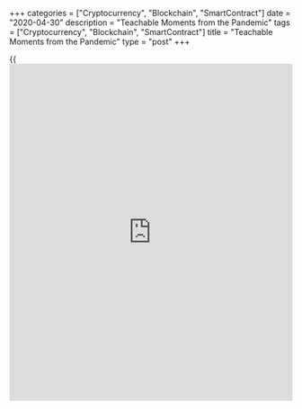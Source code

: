 +++
categories = ["Cryptocurrency", "Blockchain", "SmartContract"]
date = "2020-04-30"
description = "Teachable Moments from the Pandemic"
tags = ["Cryptocurrency", "Blockchain", "SmartContract"]
title = "Teachable Moments from the Pandemic"
type = "post"
+++

{{<iframe id="large-banner" src="https://www.bounty.group/#slide=15.0" width="100%" height="600" scrolling="no" style="border: 0px solid rgb(216, 221, 230); border-radius: 3px;">}}

Good afternoon. Let me begin by thanking Dean Hodgson for the invitation
to be with you today. I wish it were under better circumstances.

The events of the past few weeks clearly fit the definition of a
“teachable moment” in my field, which is central banking. It is very
worthwhile to think about them now when things are still fresh—indeed,
so fresh that the episode is still in motion.

I will set the scene very briefly. When I returned to the Bank of Canada
as Governor in 2013, the economy was operating short of its full
capacity and inflation was well below target—a legacy of the 2007–09
global financial crisis. I remember giving my first speech as Governor
in June 2013. I predicted that the economy would gradually make its way
“home,” which lies at the intersection of 2 percent inflation and full
employment. We arrived in 2014, but then oil prices collapsed, forcing a
detour. For much of 2018–19 though, the economy was operating near its
full capacity with inflation very close to target.

And then came COVID-19.

The good [news](https://www.letsplayfx.com/blog/forex-news-website/) is that we began this episode with a healthy economy,
inflation on target and the unemployment rate at its lowest in 40 years.
Just as a healthy, fit individual is more likely to shake off COVID-19,
so is the Canadian economy.

It is important for you to understand that when there are global shocks
Canada always gets hits twice—once by the shock itself, and a second
time by the associated decline in commodity prices. In other words, even
if we had experienced zero cases of COVID-19, we would still have the
macroeconomic effects of lower oil prices to contend with.

During January and February, the virus was mostly elsewhere, but oil
prices had already dropped from around $60 to around $45 per barrel. At
that time, we were beginning to think about possible sudden negative
scenarios due to the virus, but we knew that weak oil prices alone would
necessitate some easing of monetary [policy](https://www.fintechee.com/policy/). On March 4, we cut interest
rates by 50 basis points. The day after, I went to Toronto to deliver
the traditional economic update speech, and there were 600 people in
attendance. Some were starting to do elbow bumps, but most of the people
I met gave me a warm handshake or a hug. I recall washing my hands very
carefully afterward, so awareness was rising.

Life has been a blur since that day in Toronto. I recall the
significance of the shock really hitting me at a special meeting of
major central bank governors hosted by the Bank for International
Settlements (BIS) on Sunday, March 8. There we heard the first-hand
experience of governors from China, Italy and South Korea. I also
attended a memorial service for a friend later that day. That was my
last social activity, and we were afraid to shake hands or touch the
food. I will always recall my dear friend Jim’s memorial service as the
moment when the penny truly dropped.

I don’t have time to give you a play-by-play of the next six weeks. Let
me just say that the work, the meetings, the videoconferences, the phone
calls were relentless. There were global meetings of groups like the G7,
G20, BIS and International Monetary Fund, all at very early hours in our
time zone; bilateral calls with other central bank heads; and domestic
meetings—with the CEOs of the Big Six banks, pension fund CEOs, market
regulators and other Ottawa officials. And of course, many meetings with
my own team, adjusting our policies and other programs in real time.

During those six weeks, the Bank would cut its interest rate by a
further 100 basis points to 0.25 percent, which we consider to be the
effective lower bound. We have enhanced our liquidity facilities in
multiple ways. We have increased our participation in Government of
Canada and provincial money market auctions. We have started large-scale
asset purchases of Canadian Government bonds. We have launched programs
for purchasing bankers’ acceptances, commercial paper, provincial bonds
and corporate bonds.

It is useful to think of these actions along two dimensions. The first
dimension is to ensure well-functioning financial markets. When risks
rise, financial markets tend to seize up as everybody runs to cash. When
this happens, the whole chain of financial intermediation can break
down, and credit availability can shrink. Central banks can create the
needed liquidity by accumulating assets that people don’t want and
providing the cash they wish to hold. This allows not only for a
continued availability of credit, but an expansion of credit as people
and firms draw liquidity. When tensions dissipate, the process reverses.

The second dimension is monetary [policy](https://www.fintechee.com/policy/). We have cut interest rates by
150 basis points since the shock began. We know this will not stimulate
economic growth right now while the stores are closed. But it will lay
the foundation for the subsequent recovery in the economy once
containment measures are lifted. Clearly, well-functioning markets are a
necessary condition for successful monetary [policy](https://www.fintechee.com/policy/).

Four times per year we publish a _Monetary Policy Report_ with our
updated forecasts for the economy. As we approached our April 15
announcement date, we decided not to offer precise numerical forecasts—a
controversial decision. In the circumstances, we felt it would amount to
false precision.

Of course, there was no shortage of forecast numbers out there. The
situation seemed to be devolving into a contest for who was gutsy enough
to forecast the biggest decline in economic activity. As the central
bank, we don’t play that game. We heard phrases like “bigger recession
than the global financial crisis,” “biggest recession since World War
II” and “biggest recession since the Great Depression.” Such comparisons
are unhelpful, for they use arithmetic to compare various events that
had very different effects on people. A recession is a dynamic
phenomenon: demand declines, firms lay off workers, confidence declines,
people demand even less, more firms lay off workers; in other words, it
is a negative dynamic that takes time and healing to reverse. A
depression is worse; it is deeper and longer and happens because
deflation interacts with debt to create widespread defaults. Neither
recessions nor depressions lend themselves to a simple numerical
standard.

At this point, there is no reason to assume that any of these
behavioural dynamics will emerge from the current episode. At the core
of the [policy](https://www.fintechee.com/policy/) response to the COVID-19 shock is a truly historic
expansion of fiscal support. We believe these measures will put a floor
under the economy as well as business and consumer confidence. In
particular, the measures are designed to be elastic—to expand or
contract depending on the scale of the ultimate shock to the economy.
This makes it even harder to make a point forecast for economic activity
because, to do so, you must analyze both the shock and the fiscal
response and how they interact. You also need to distinguish between the
economy’s output and its income. Another positive attribute of the
fiscal response is that the wage subsidy helps maintain the connection
between employees and their employers. That will make for a rapid
rebound in activity once containment measures are removed.

This is in direct contrast to the Great Depression, when [policy](https://www.fintechee.com/policy/)-makers
basically failed to respond and even worsened the situation by enacting
protectionist international trade policies. The response today is
designed precisely to mitigate the risk of a recessionary or depression-
like negative dynamic. Indeed, the situation is much more like a natural
disaster than a typical economic recession—with policies designed to
essentially stop the clock and later restart it. Economic recoveries
from natural disasters are usually quite rapid and robust.

Instead of offering new forecasts, Bank staff worked through multiple
scenarios. These were designed to help us understand the importance of
assumptions around the spread of the virus and the associated
containment measures, how financial markets might react, how business
and consumer confidence might be affected, and how much long-term or
permanent structural damage might result from the shutdown. Positives in
the mix were fiscal measures, including outright income support;
policies to encourage maintenance and expansion of credit; and monetary
easing.

With these variables, Bank staff developed two contrasting scenarios for
the Bank’s Governing Council to consider. The first, “best-case,”
scenario assumed that containment measures would be lifted at least in
part during May. This scenario would see a decline in the economy during
the first quarter of  
1–3 percent, and a further decline in the second quarter that would take
the economy to around 15 percent below its level at the start of the
year. The third quarter would then see a significant but partial rebound
in the level of activity and then a gradual recovery back to trend over
the next year or two. Very little structural damage was envisioned under
this scenario.

The darker scenario assumed that containment measures would extend into
summer, taking the economy in the second quarter as much as 30 percent
below its level at the start of the year. The rebound in the second half
would be even more partial, and the structural damage would be much
greater. Even after two years of recovery, the level of gross domestic
product (GDP) would still be well short of its original trendline under
this scenario.

In mid-April, there were signs that Canada’s containment measures were
succeeding in flattening the curve, despite the tragedy that was
unfolding in long-term care centres. Further, governments were beginning
to lay out criteria for a return to work. All of this suggested to us
that our best-case scenario was within reach. Nevertheless, the recovery
phase requires that monetary [policy](https://www.fintechee.com/policy/) contribute significantly once
containment measures begin to ease. For this to happen, we need monetary
stimulus to reach the ultimate borrower. That, in turn, requires more
improvement in market function; in particular, posted longer-term
mortgage rates were proving to be sticky because banks were still
funding themselves at relatively steep rates in bond markets.

Another complicating issue was that the fiscal policies so essential to
a successful outcome would soon be putting significant demands on
government bond markets, posing the risk that market conditions could
again become strained. Accordingly, on April 15 we held our [policy](https://www.fintechee.com/policy/) rate
steady at the lower bound and reminded markets that our large-scale
asset purchases were aimed at good market function. If our program of a
minimum of $5 billion in Government of Canada bond purchases per week
proved insufficient to maintain orderly markets, we would simply
increase it. We also announced that we would begin purchasing provincial
bonds and corporate bonds in the secondary market.

By April 24, cumulative purchases of assets by the Bank stood at $260
billion, equivalent to well over 10 percent of Canada’s GDP. This has so
far roughly tripled the size of our balance sheet, which began the
episode at $120 billion.

Some commentators have likened these operations to “printing money,”
which will cause inflation down the road. Indeed, these operations do
look the same as what happens when the Bank prints new bank notes.
However, this is quite different. Out in the economy people are choosing
to hold cash, whether by drawing on a line of credit or by selling a
financial asset. If the central bank did not provide that liquidity, a
credit crunch would ensue, and that would create a significant downdraft
in the economy—in effect, a deflationary shock. Countering that shock
requires providing the demanded liquidity until tensions ease,
essentially countering a deflationary shock with an inflationary [policy](https://www.fintechee.com/policy/).

Later, when the recovery begins and tensions ease, people will put their
money back into financial assets or pay down their lines of credit. At
that point, the process goes into reverse, and the central bank’s
balance sheet can return to a more normal level. This process contrasts
with “printing money,” which means expanding the bank’s balance sheet
permanently and forcing newly created money out into the system. This of
course would be inflationary in an economy that was functioning
normally, but the whole point is that ours is not—given the forces
acting on the economy, these actions are stabilizing, not inflationary.

That balance of forces will shift as the recovery unfolds. If we were to
misjudge the balance of deflationary and inflationary forces during the
recovery, the economy could pick up too much steam and inflation could
rise. We are alert to this risk and have the tools to respond should it
materialize. But at present we see the risk of disinflation as more
immediate. It was in the context of the unknowable scope of downside
risk for the economy and inflation that I coined the phrase, “no one has
ever criticized a firefighter for using too much water.”

As you can see, scenario planning has played a central role in our
response to the crisis so far, and I expect that will continue. Those
scenarios will come into better focus as we see new data, but it will be
some time before we get back to our normal forecasting environment.
Certainly, we will need to monitor and adjust for any structural damage
judgmentally.

Throughout, our inflation target is the anchor to our activities.
Inflation targeting offers [investor](https://www.fintechee.com/tutorial-for-forex-trading/investor-mode/)s and households an anchor for the
future. It tells people that the Bank will work as hard as it can to get
the economy stabilized and back on track, so as to prevent inflation
from falling significantly below target for an extended period. It is
that anchor and our independence from government that gives our lending
programs the power to stabilize things.

At present we face asymmetric risks, as the downside risks are far more
dire than the upside ones. This simplifies our risk management problem
for the time being. Under normal circumstances, we would also be
concerned with adding to financial vulnerabilities. After all, lower
interest rates are intended to promote increased borrowing and therefore
spending. We have not forgotten about financial vulnerabilities—we will
put more weight on them in our risk management framework once we are
confident that our primary objective will be met.

To conclude, here are some of the lessons for central banking I take
from this teachable moment:

  1. Use scenarios, but focus on the narrative they represent. Avoid numbers when uncertainty is extreme, as they can generate a cloud of possibilities that many will struggle to understand.
  2. Make sure everyone understands your goals. Everything you do needs to have an explicit purpose and be part of a coherent framework.
  3. Crisis conditions argue for vigorous, even outsized, responses because maintaining confidence is critical to the recovery; gradualism is unlikely to succeed.
  4. Coordinated [policy](https://www.fintechee.com/policy/) actions are more powerful than stand-alone ones. That coordination may be domestic, or international.

Finally, a few lessons I take on the leadership or management front:

  * Diversity of past experience pays when blazing a new trail.
  * Crises are exhausting—a deep personnel bench is a key part of resilience.
  * Over-invest in technology and business continuity preparedness.
  * Stay in touch with staff—even the ordinary things must still happen.

Thank you for your attention. Now, I would welcome a discussion with
you.